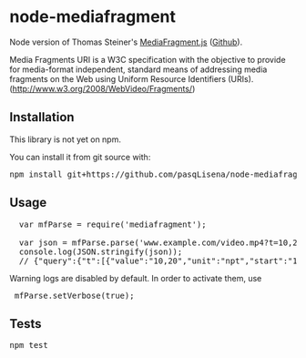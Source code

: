node-mediafragment
==================

Node version of Thomas Steiner's [MediaFragment.js](http://tomayac.com/mediafragments/mediafragments.html) ([Github](https://github.com/tomayac/Media-Fragments-URI)).

Media Fragments URI is a W3C specification with the objective to provide for
media-format independent, standard means of addressing media fragments on the
Web using Uniform Resource Identifiers (URIs).
(http://www.w3.org/2008/WebVideo/Fragments/)


## Installation

  This library is not yet on npm.
  
  You can install it from git source with:
  <pre>npm install git+https://github.com/pasqLisena/node-mediafragment</pre>

## Usage

<pre>
  var mfParse = require('mediafragment');

  var json = mfParse.parse('www.example.com/video.mp4?t=10,20');
  console.log(JSON.stringify(json));
  // {"query":{"t":[{"value":"10,20","unit":"npt","start":"10","end":"20","startNormalized":10,"endNormalized":20}]},"hash":{}}
</pre>

Warning logs are disabled by default. In order to activate them, use
<pre>
 mfParse.setVerbose(true);
</pre>

## Tests

<pre>npm test</pre>

